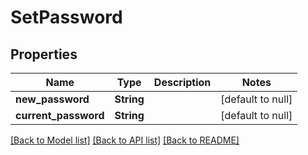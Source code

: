 # SetPassword
## Properties

Name | Type | Description | Notes
------------ | ------------- | ------------- | -------------
**new\_password** | **String** |  | [default to null]
**current\_password** | **String** |  | [default to null]

[[Back to Model list]](../swagger.md#documentation-for-models) [[Back to API list]](../swagger.md#documentation-for-api-endpoints) [[Back to README]](../swagger.md)

